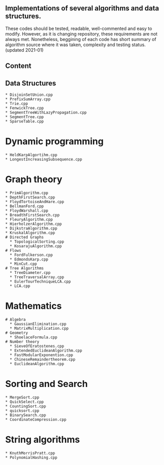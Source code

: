

## Implementations of several algorithms and data structures.

These codes should be tested, readable, well-commented and easy to modify. However, as it is changing repository, these requirements are not always met. Nonetheless, beggining of each code has short summary of algorithm source where it was taken, complexity and testing status. 
(updated 2021-01)
## Content

  ## Data Structures
    * DisjoinSetUnion.cpp
    * PrefixSumArray.cpp
    * Trie.cpp
    * FenwickTree.cpp
    * SegmentTreeWithLazyPropagation.cpp
    * SegmentTree.cpp
    * SparseTable.cpp
  # Dynamic programming
    * HeldKarpAlgortihm.cpp
    * LongestIncreasingSubsequence.cpp
  # Graph theory
    * PrimAlgorithm.cpp
    * DepthFirstSearch.cpp
    * FloydTortoiseAndHare.cpp
    * BellmanFord.cpp
    * FloydWarshall.cpp
    * BreadthFirstSearch.cpp
    * FleuryAlgorithm.cpp
    * HierholzerAlgorithm.cpp
    * DijkstraAlgorithm.cpp
    * KruskalAlgorithm.cpp
    # Directed Graphs
      * TopologicalSorting.cpp
      * KosarajuAlgorithm.cpp
    # Flows
      * FordFulkerson.cpp
      * EdmondsKarp.cpp
      * MinCut.cpp
    # Tree Algorithms
      * TreeDiameter.cpp
      * TreeTraversalArray.cpp
      * EulerTourTechniqueLCA.cpp
      * LCA.cpp
  # Mathematics
    # Algebra
      * GaussianElimination.cpp
      * MatrixMultiplication.cpp
    # Geometry
      * ShoelaceFormula.cpp
    # Number theory
      * SieveOfEratostenes.cpp
      * ExtendedEuclideanAlgorithm.cpp
      * FastModularExponention.cpp
      * ChineseRemaindertheorem.cpp
      * EuclideanAlgorithm.cpp
  # Sorting and Search
    * MergeSort.cpp
    * QuickSelect.cpp
    * CountingSort.cpp
    * quicksort.cpp
    * BinarySearch.cpp
    * CoordinateCompression.cpp
  # String algorithms
    * KnuthMorrisPratt.cpp
    * PolynomialHashing.cpp
